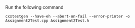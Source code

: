 Run the following command
``` unix
cxxtestgen --have-eh --abort-on-fail --error-printer -o Assignment2Test.cpp Assignment2Test.h
```